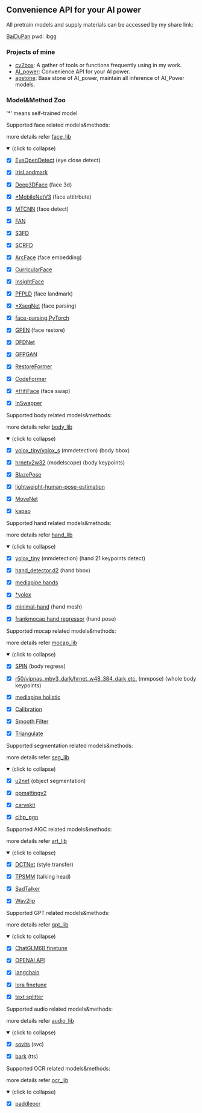 ## Convenience API for your AI power

All pretrain models and supply materials can be accessed by my share link:

[BaiDuPan](https://pan.baidu.com/s/18MegZnMQn1oQR1jJPpWJxQ) pwd: ibgg

### Projects of mine

- [cv2box](https://github.com/ykk648/cv2box):   A gather of tools or functions frequently using in my work.
- [AI_power](https://github.com/ykk648/AI_power): Convenience API for your AI power.
- [apstone](https://github.com/ykk648/apstone): Base stone of AI_power, maintain all inference of AI_Power models.


### Model&Method Zoo

'*' means self-trained model



Supported face related models&methods:

more details refer [face_lib](./face_lib)

<details open>
<summary>(click to collapse)</summary>

- [x] [EyeOpenDetect](https://github.com/abhilb/Open-eye-closed-eye-classification) (eye close detect)
- [x] [IrisLandmark](https://github.com/Kazuhito00/iris-detection-using-py-mediapipe) 
- [x] [Deep3DFace](https://github.com/microsoft/Deep3DFaceReconstruction) (face 3d)
- [x] [*MobileNetV3](https://github.com/open-mmlab/mmclassification/tree/master/configs/mobilenet_v3) (face attitrbute) 
- [x] [MTCNN](https://github.com/taotaonice/FaceShifter/blob/master/face_modules/mtcnn.py) (face detect)
- [x] [FAN](https://github.com/1adrianb/2D-and-3D-face-alignment)
- [x] [S3FD](https://github.com/iperov/DeepFaceLive/blob/master/modelhub/onnx/S3FD/S3FD.py)
- [x] [SCRFD](https://github.com/deepinsight/insightface/tree/master/detection/scrfd) 
- [x] [ArcFace](https://github.com/neuralchen/SimSwap/blob/01a8d6d0a6fd7e7b0052a5832328fba33f2b8414/models/fs_model.py#L63) (face embedding)
- [x] [CurricularFace](https://github.com/HuangYG123/CurricularFace)
- [x] [InsightFace](https://github.com/deepinsight/insightface/tree/master/model_zoo) 
- [x] [PFPLD](https://github.com/hanson-young/nniefacelib/tree/master/PFPLD/models/onnx) (face landmark)
- [x] [*XsegNet](./face_lib#face-parsing) (face parsing)
- [x] [face-parsing.PyTorch](./face_lib#face-parsing)
- [x] [GPEN](https://github.com/yangxy/GPEN) (face restore)
- [x] [DFDNet](https://github.com/csxmli2016/DFDNet) 
- [x] [GFPGAN](https://github.com/TencentARC/GFPGAN) 
- [x] [RestoreFormer](https://github.com/wzhouxiff/RestoreFormer) 
- [x] [CodeFormer](https://github.com/sczhou/CodeFormer) 
- [x] [*HifiFace](./face_lib#face-swap) (face swap)
- [x] [InSwapper](./face_lib#face-swap)



Supported body related models&methods:

more details refer [body_lib](./body_lib)

<details open>
<summary>(click to collapse)</summary>

- [x] [yolox_tiny/yolox_s](https://github.com/open-mmlab/mmdetection) (mmdetection) (body bbox)
- [x] [hrnetv2w32](https://modelscope.cn/models/damo/cv_hrnetv2w32_body-2d-keypoints_image/summary)  (modelscope) (body keypoints)
- [x] [BlazePose](https://github.com/PINTO0309/PINTO_model_zoo/tree/main/053_BlazePose)
- [x] [lightweight-human-pose-estimation](https://github.com/Daniil-Osokin/lightweight-human-pose-estimation.pytorch)
- [x] [MoveNet](https://tfhub.dev/s?q=movenet)
- [x] [kapao](https://github.com/wmcnally/kapao)



Supported hand related models&methods:

more details refer [hand_lib](./hand_lib)

<details open>
<summary>(click to collapse)</summary>

- [x] [yolox_tiny](https://github.com/open-mmlab/mmdetection) (mmdetection) (hand 21 keypoints detect) 
- [x] [hand_detector.d2](https://github.com/ddshan/hand_detector.d2) (hand bbox)
- [x] [mediapipe hands](https://google.github.io/mediapipe/solutions/hands)
- [x] [*yolox](https://github.com/open-mmlab/mmdetection/blob/master/configs/yolox)
- [x] [minimal-hand](https://github.com/CalciferZh/minimal-hand) (hand mesh)
- [x] [frankmocap hand regressor](https://github.com/facebookresearch/frankmocap) (hand pose)



Supported mocap related models&methods:

more details refer [mocap_lib](./mocap_lib)

<details open>
<summary>(click to collapse)</summary>

- [x] [SPIN](https://github.com/nkolot/SPIN) (body regress) 
- [x] [r50/vipnas_mbv3_dark/hrnet_w48_384_dark etc.](https://github.com/open-mmlab/mmpose) (mmpose) (whole body keypoints)
- [x] [mediapipe holistic](https://google.github.io/mediapipe/solutions/holistic.html)
- [x] [Calibration](./mocap_lib#calibration)
- [x] [Smooth Filter](./mocap_lib#smooth-filter)
- [x] [Triangulate](./mocap_lib#triangulation)



Supported segmentation related models&methods:

more details refer [seg_lib](./seg_lib)

<details open>
<summary>(click to collapse)</summary>

- [x] [u2net](./seg_lib#u2net) (object segmentation) 
- [x] [ppmattingv2](./seg_lib#ppmattingv2)
- [x] [carvekit](./seg_lib#carvekit)
- [x] [cihp_pgn](./seg_lib#cihp_pgn)


Supported AIGC related models&methods:

more details refer [art_lib](./seg_lib)

<details open>
<summary>(click to collapse)</summary>

- [x] [DCTNet](./seg_lib#style-transfer) (style transfer) 
- [x] [TPSMM](./seg_lib#talking-head) (talking head) 
- [x] [SadTalker](./seg_lib#talking-head)
- [x] [Wav2lip](./seg_lib#talking-head)


Supported GPT related models&methods:

more details refer [gpt_lib](./seg_lib)

<details open>
<summary>(click to collapse)</summary>

- [x] [ChatGLM6B finetune](https://github.com/mymusise/ChatGLM-Tuning)
- [x] [OPENAI API]()
- [x] [langchain]()
- [x] [lora finetune]()
- [x] [text splitter](https://www.modelscope.cn/models/damo/nlp_bert_document-segmentation_chinese-base/summary)


Supported audio related models&methods:

more details refer [audio_lib](./audio_lib)

<details open>
<summary>(click to collapse)</summary>

- [x] [sovits](https://github.com/voicepaw/so-vits-svc-fork) (svc) 
- [x] [bark](https://github.com/suno-ai/bark) (tts) 


Supported OCR related models&methods:

more details refer [ocr_lib](./audio_lib)

<details open>
<summary>(click to collapse)</summary>

- [x] [paddleocr](https://github.com/PaddlePaddle/PaddleOCR) 

